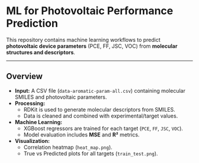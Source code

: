 # ML for Photovoltaic Performance Prediction  

This repository contains machine learning workflows to predict **photovoltaic device parameters** (PCE, FF, JSC, VOC) from **molecular structures and descriptors**.  

---

## Overview  

- **Input:** A CSV file (`data-aromatic-param-all.csv`) containing molecular SMILES and photovoltaic parameters.  
- **Processing:**  
  - RDKit is used to generate molecular descriptors from SMILES.  
  - Data is cleaned and combined with experimental/target values.  
- **Machine Learning:**  
  - XGBoost regressors are trained for each target (`PCE`, `FF`, `JSC`, `VOC`).  
  - Model evaluation includes **MSE** and **R²** metrics.  
- **Visualization:**  
  - Correlation heatmap (`heat_map.png`).  
  - True vs Predicted plots for all targets (`train_test.png`).
